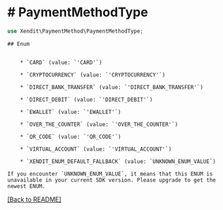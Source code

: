 # # PaymentMethodType


```php
use Xendit\PaymentMethod\PaymentMethodType;
```

    ## Enum

    
        * `CARD` (value: `'CARD'`)
    
        * `CRYPTOCURRENCY` (value: `'CRYPTOCURRENCY'`)
    
        * `DIRECT_BANK_TRANSFER` (value: `'DIRECT_BANK_TRANSFER'`)
    
        * `DIRECT_DEBIT` (value: `'DIRECT_DEBIT'`)
    
        * `EWALLET` (value: `'EWALLET'`)
    
        * `OVER_THE_COUNTER` (value: `'OVER_THE_COUNTER'`)
    
        * `QR_CODE` (value: `'QR_CODE'`)
    
        * `VIRTUAL_ACCOUNT` (value: `'VIRTUAL_ACCOUNT'`)
    
        * `XENDIT_ENUM_DEFAULT_FALLBACK` (value: `UNKNOWN_ENUM_VALUE`)

    If you encounter `UNKNOWN_ENUM_VALUE`, it means that this ENUM is unavailable in your current SDK version. Please upgrade to get the newest ENUM.

[[Back to README]](../../README.md)
